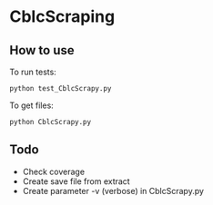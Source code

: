 # CblcScraping

## How to use

To run tests:
```
python test_CblcScrapy.py
```

To get files:
```
python CblcScrapy.py
```

## Todo
- Check coverage
- Create save file from extract
- Create parameter -v (verbose) in CblcScrapy.py
